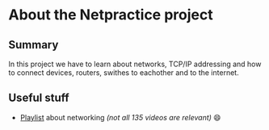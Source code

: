 # About the Netpractice project

## Summary
In this project we have to learn about networks, TCP/IP addressing and how to connect devices, routers, swithes to eachother and to the internet.

## Useful stuff
- [Playlist](https://youtu.be/VwN91x5i25g?si=hmjH-9S6pp-6Pj0f) about networking *(not all 135 videos are relevant)* 😄
